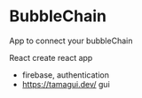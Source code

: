 # BubbleChain
App to connect your bubbleChain

React create react app
- firebase, authentication
- https://tamagui.dev/ gui

